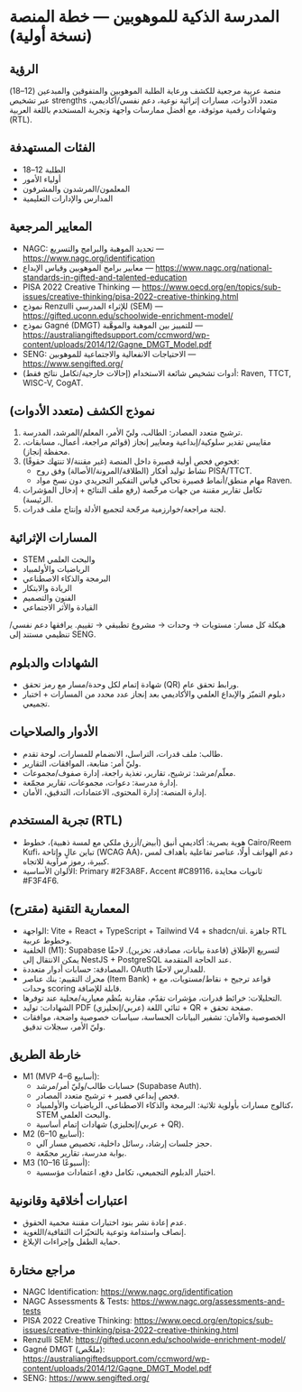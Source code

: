 # المدرسة الذكية للموهوبين — خطة المنصة (نسخة أولية)

## الرؤية
منصة عربية مرجعية للكشف ورعاية الطلبة الموهوبين والمتفوقين والمبدعين (12–18) عبر تشخيص strengths متعدد الأدوات، مسارات إثرائية نوعية، دعم نفسي/أكاديمي، وشهادات رقمية موثوقة، مع أفضل ممارسات واجهة وتجربة المستخدم باللغة العربية (RTL).

## الفئات المستهدفة
- الطلبة 12–18
- أولياء الأمور
- المعلمون/المرشدون والمشرفون
- المدارس والإدارات التعليمية

## المعايير المرجعية
- NAGC: تحديد الموهبة والبرامج والتسريع — https://www.nagc.org/identification
- معايير برامج الموهوبين وقياس الإبداع — https://www.nagc.org/national-standards-in-gifted-and-talented-education
- PISA 2022 Creative Thinking — https://www.oecd.org/en/topics/sub-issues/creative-thinking/pisa-2022-creative-thinking.html
- نموذج Renzulli للإثراء المدرسي (SEM) — https://gifted.uconn.edu/schoolwide-enrichment-model/
- نموذج Gagné (DMGT) للتمييز بين الموهبة والموهَّبة — https://australiangiftedsupport.com/ccmword/wp-content/uploads/2014/12/Gagne_DMGT_Model.pdf
- SENG: الاحتياجات الانفعالية والاجتماعية للموهوبين — https://www.sengifted.org/
- أدوات تشخيص شائعة الاستخدام (إحالات خارجية/تكامل نتائج فقط): Raven, TTCT, WISC-V, CogAT.

## نموذج الكشف (متعدد الأدوات)
1) ترشيح متعدد المصادر: الطالب، وليّ الأمر، المعلم/المرشد، المدرسة.
2) مقاييس تقدير سلوكية/إبداعية ومعايير إنجاز (قوائم مراجعة، أعمال، مسابقات، محفظة إنجاز).
3) فحوص فحص أولية قصيرة داخل المنصة (غير مقننة/لا تنتهك حقوقًا):
   - نشاط توليد أفكار (الطلاقة/المرونة/الأصالة) وفق روح PISA/TTCT.
   - مهام منطق/أنماط قصيرة تحاكي قياس التفكير التجريدي دون نسخ مواد Raven.
4) تكامل تقارير مقننة من جهات مرخّصة (رفع ملف النتائج + إدخال المؤشرات الرئيسة).
5) لجنة مراجعة/خوارزمية مرجّحة لتجميع الأدلة وإنتاج ملف قدرات.

## المسارات الإثرائية
- STEM والبحث العلمي
- الرياضيات والأولمبياد
- البرمجة والذكاء الاصطناعي
- الريادة والابتكار
- الفنون والتصميم
- القيادة والأثر الاجتماعي

هيكلة كل مسار: مستويات → وحدات → مشروع تطبيقي → تقييم. يرافقها دعم نفسي/تنظيمي مستند إلى SENG.

## الشهادات والدبلوم
- شهادة إتمام لكل وحدة/مسار مع رمز تحقق (QR) ورابط تحقق عام.
- دبلوم التميّز والإبداع العلمي والأكاديمي بعد إنجاز عدد محدد من المسارات + اختبار تجميعي.

## الأدوار والصلاحيات
- طالب: ملف قدرات، التراسل، الانضمام للمسارات، لوحة تقدم.
- وليّ أمر: متابعة، الموافقات، التقارير.
- معلّم/مرشد: ترشيح، تقارير، تغذية راجعة، إدارة صفوف/مجموعات.
- إدارة مدرسة: دعوات، مجموعات، تقارير مجمّعة.
- إدارة المنصة: إدارة المحتوى، الاعتمادات، التدقيق، الأمان.

## تجربة المستخدم (RTL)
- هوية بصرية: أكاديمي أنيق (أبيض/أزرق ملكي مع لمسة ذهبية)، خطوط Cairo/Reem Kufi، تباين عالٍ وإتاحة (WCAG AA)، دعم الهواتف أولًا، عناصر تفاعلية بأهداف لمس كبيرة، رموز مرآوية للاتجاه.
- الألوان الأساسية: Primary #2F3A8F، Accent #C89116، ثانويات محايدة #F3F4F6.

## المعمارية التقنية (مقترح)
- الواجهة: Vite + React + TypeScript + Tailwind V4 + shadcn/ui. جاهزة RTL وخطوط عربية.
- الخلفية (M1): Supabase لتسريع الإطلاق (قاعدة بيانات، مصادقة، تخزين). لاحقًا يمكن الانتقال إلى NestJS + PostgreSQL عند الحاجة المتقدمة.
- المصادقة: حسابات أدوار متعددة، OAuth للمدارس لاحقًا.
- محرك التقييم: بنك عناصر (Item Bank) + قواعد ترجيح + نقاط/مستويات، مع وحدات scoring قابلة للإضافة.
- التحليلات: خرائط قدرات، مؤشرات تقدّم، مقارنة بنُظم معيارية/محلية عند توفرها.
- الشهادات: توليد PDF ثنائي اللغة (عربي/إنجليزي) + QR + صفحة تحقق.
- الخصوصية والأمان: تشفير البيانات الحساسة، سياسات خصوصية واضحة، موافقات وليّ الأمر، سجلات تدقيق.

## خارطة الطريق
- M1 (MVP 4–6 أسابيع):
  - حسابات طالب/وليّ أمر/مرشد (Supabase Auth).
  - فحص إبداعي قصير + ترشيح متعدد المصادر.
  - كتالوج مسارات بأولوية ثلاثية: البرمجة والذكاء الاصطناعي، الرياضيات والأولمبياد، STEM والبحث العلمي.
  - شهادات إتمام أساسية (عربي/إنجليزي + QR).
- M2 (6–10 أسابيع):
  - حجز جلسات إرشاد، رسائل داخلية، تخصيص مسار آلي.
  - بوابة مدرسة، تقارير مجمّعة.
- M3 (10–16 أسبوعًا):
  - اختبار الدبلوم التجميعي، تكامل دفع، اعتمادات مؤسسية.

## اعتبارات أخلاقية وقانونية
- عدم إعادة نشر بنود اختبارات مقننة محمية الحقوق.
- إنصاف واستدامة وتوعية بالتحيّزات الثقافية/اللغوية.
- حماية الطفل وإجراءات الإبلاغ.

## مراجع مختارة
- NAGC Identification: https://www.nagc.org/identification
- NAGC Assessments & Tests: https://www.nagc.org/assessments-and-tests
- PISA 2022 Creative Thinking: https://www.oecd.org/en/topics/sub-issues/creative-thinking/pisa-2022-creative-thinking.html
- Renzulli SEM: https://gifted.uconn.edu/schoolwide-enrichment-model/
- Gagné DMGT (ملخّص): https://australiangiftedsupport.com/ccmword/wp-content/uploads/2014/12/Gagne_DMGT_Model.pdf
- SENG: https://www.sengifted.org/
